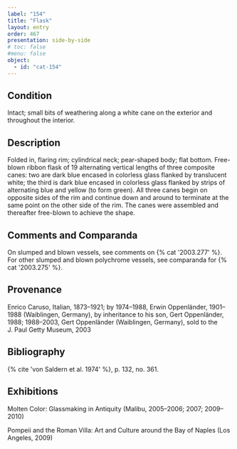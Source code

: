 ```yaml
---
label: "154"
title: "Flask"
layout: entry
order: 467
presentation: side-by-side
# toc: false
#menu: false 
object:
  - id: "cat-154"
---
```


## Condition

Intact; small bits of weathering along a white cane on the exterior and throughout the interior.

## Description

Folded in, flaring rim; cylindrical neck; pear-shaped body; flat bottom. Free-blown ribbon flask of 19 alternating vertical lengths of three composite canes: two are dark blue encased in colorless glass flanked by translucent white; the third is dark blue encased in colorless glass flanked by strips of alternating blue and yellow (to form green). All three canes begin on opposite sides of the rim and continue down and around to terminate at the same point on the other side of the rim. The canes were assembled and thereafter free-blown to achieve the shape.

## Comments and Comparanda

On slumped and blown vessels, see comments on {% cat '2003.277' %}. For other slumped and blown polychrome vessels, see comparanda for {% cat '2003.275' %}.

## Provenance

Enrico Caruso, Italian, 1873–1921; by 1974–1988, Erwin Oppenländer, 1901–1988 (Waiblingen, Germany), by inheritance to his son, Gert Oppenländer, 1988; 1988–2003, Gert Oppenländer (Waiblingen, Germany), sold to the J. Paul Getty Museum, 2003

## Bibliography

{% cite 'von Saldern et al. 1974' %}, p. 132, no. 361.

## Exhibitions

Molten Color: Glassmaking in Antiquity (Malibu, 2005–2006; 2007; 2009–2010)

Pompeii and the Roman Villa: Art and Culture around the Bay of Naples (Los Angeles, 2009)